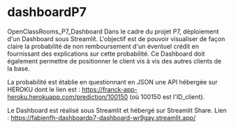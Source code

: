 # dashboardP7

OpenClassRooms_P7_Dashboard
Dans le cadre du projet P7, déploiement d'un Dashboard sous Streamlit. L'objectif est de pouvoir visualiser de façon claire la probabilité de non remboursement d'un éventuel crédit en fournissant des explications sur cette probabilité. Ce Dashboard doit également permettre de positionner le client vis à vis des autres clients de la base.

La probabilité est établie en questionnant en JSON une API hébergée sur HEROKU dont le lien est : https://franck-app-heroku.herokuapp.com/prediction/100150 (où 100150 est l'ID_client).

Le Dashboard est réalisé sous Streamlit et hébergé sur Streamlit Share. Lien : https://fabienfh-dashboardp7-dashboard-wr9gay.streamlit.app/
